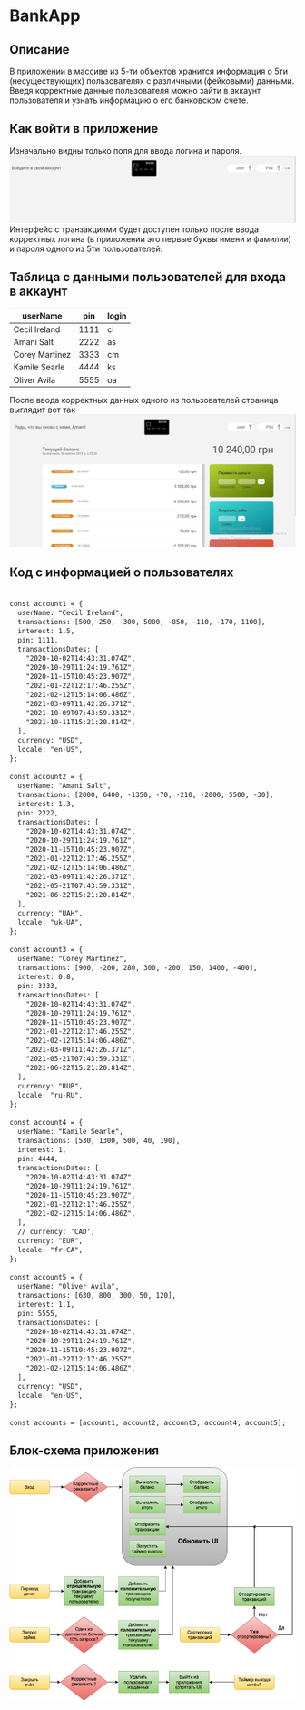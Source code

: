 # BankApp
## Описание

 В приложении в массиве из 5-ти объектов хранится информация о 5ти (несуществующих) пользователях с различными (фейковыми) данными. Введя корректные данные пользователя можно зайти в аккаунт пользователя и  узнать информацию о его банковском счете.
 
## Как войти в приложение
Изначально видны только поля для ввода логина и пароля.
![alt text](https://github.com/Ivanishkina-li/BankApp/blob/main/login.PNG)
Интерфейс с транзакциями будет доступен только после ввода корректных логина (в приложении это первые буквы имени и фамилии) и пароля одного из 5ти пользователей. 

## Таблица с данными пользователей для входа в аккаунт

|     userName          |     pin     |     login    |
|-----------------------|-------------|--------------|
|     Cecil Ireland     |     1111    |     ci       |
|     Amani Salt        |     2222    |     as       |
|     Corey Martinez    |     3333    |     cm       |
|     Kamile Searle     |     4444    |     ks       |
|     Oliver Avila      |     5555    |     oa       |

После ввода корректных данных одного из пользователей страница выглядит вот так
![alt text](https://github.com/Ivanishkina-li/BankApp/blob/main/user.PNG)


## Код с информацией о пользователях

```

const account1 = {
  userName: "Cecil Ireland",
  transactions: [500, 250, -300, 5000, -850, -110, -170, 1100],
  interest: 1.5,
  pin: 1111,
  transactionsDates: [
    "2020-10-02T14:43:31.074Z",
    "2020-10-29T11:24:19.761Z",
    "2020-11-15T10:45:23.907Z",
    "2021-01-22T12:17:46.255Z",
    "2021-02-12T15:14:06.486Z",
    "2021-03-09T11:42:26.371Z",
    "2021-10-09T07:43:59.331Z",
    "2021-10-11T15:21:20.814Z",
  ],
  currency: "USD",
  locale: "en-US",
};

const account2 = {
  userName: "Amani Salt",
  transactions: [2000, 6400, -1350, -70, -210, -2000, 5500, -30],
  interest: 1.3,
  pin: 2222,
  transactionsDates: [
    "2020-10-02T14:43:31.074Z",
    "2020-10-29T11:24:19.761Z",
    "2020-11-15T10:45:23.907Z",
    "2021-01-22T12:17:46.255Z",
    "2021-02-12T15:14:06.486Z",
    "2021-03-09T11:42:26.371Z",
    "2021-05-21T07:43:59.331Z",
    "2021-06-22T15:21:20.814Z",
  ],
  currency: "UAH",
  locale: "uk-UA",
};

const account3 = {
  userName: "Corey Martinez",
  transactions: [900, -200, 280, 300, -200, 150, 1400, -400],
  interest: 0.8,
  pin: 3333,
  transactionsDates: [
    "2020-10-02T14:43:31.074Z",
    "2020-10-29T11:24:19.761Z",
    "2020-11-15T10:45:23.907Z",
    "2021-01-22T12:17:46.255Z",
    "2021-02-12T15:14:06.486Z",
    "2021-03-09T11:42:26.371Z",
    "2021-05-21T07:43:59.331Z",
    "2021-06-22T15:21:20.814Z",
  ],
  currency: "RUB",
  locale: "ru-RU",
};

const account4 = {
  userName: "Kamile Searle",
  transactions: [530, 1300, 500, 40, 190],
  interest: 1,
  pin: 4444,
  transactionsDates: [
    "2020-10-02T14:43:31.074Z",
    "2020-10-29T11:24:19.761Z",
    "2020-11-15T10:45:23.907Z",
    "2021-01-22T12:17:46.255Z",
    "2021-02-12T15:14:06.486Z",
  ],
  // currency: 'CAD',
  currency: "EUR",
  locale: "fr-CA",
};

const account5 = {
  userName: "Oliver Avila",
  transactions: [630, 800, 300, 50, 120],
  interest: 1.1,
  pin: 5555,
  transactionsDates: [
    "2020-10-02T14:43:31.074Z",
    "2020-10-29T11:24:19.761Z",
    "2020-11-15T10:45:23.907Z",
    "2021-01-22T12:17:46.255Z",
    "2021-02-12T15:14:06.486Z",
  ],
  currency: "USD",
  locale: "en-US",
};

const accounts = [account1, account2, account3, account4, account5];

```
## Блок-схема приложения
![alt text](https://github.com/Ivanishkina-li/BankApp/blob/main/flowchart.png)

